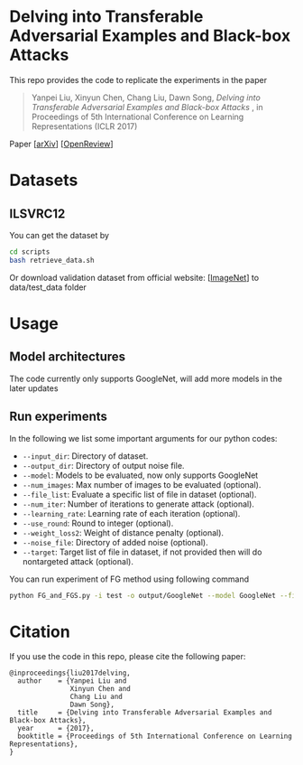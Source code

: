 # Delving into Transferable Adversarial Examples and Black-box Attacks

This repo provides the code to replicate the experiments in the paper

> Yanpei Liu, Xinyun Chen, Chang Liu, Dawn Song, <cite> Delving into Transferable Adversarial Examples and Black-box Attacks </cite>, in Proceedings of 5th International Conference on Learning Representations (ICLR 2017)

Paper [[arXiv](https://arxiv.org/abs/1611.02770)] [[OpenReview](https://openreview.net/forum?id=Sys6GJqxl&noteId=Sys6GJqxl)]

# Datasets

## ILSVRC12
You can get the dataset by
```bash
cd scripts
bash retrieve_data.sh
```
Or download validation dataset from official website: [[ImageNet](https://www.image-net.org/challenges/LSVRC/2012/)] to data/test_data folder

# Usage

## Model architectures

The code currently only supports GoogleNet, will add more models in the later updates

## Run experiments

In the following we list some important arguments for our python codes:
* `--input_dir`: Directory of dataset.
* `--output_dir`: Directory of output noise file.
* `--model`: Models to be evaluated, now only supports GoogleNet
* `--num_images`: Max number of images to be evaluated (optional).
* `--file_list`: Evaluate a specific list of file in dataset (optional).
* `--num_iter`: Number of iterations to generate attack (optional).
* `--learning_rate`: Learning rate of each iteration (optional).
* `--use_round`: Round to integer (optional).
* `--weight_loss2`: Weight of distance penalty (optional).
* `--noise_file`: Directory of added noise (optional).
* `--target`: Target list of file in dataset, if not provided then will do nontargeted attack (optional).

You can run experiment of FG method using following command
```bash
python FG_and_FGS.py -i test -o output/GoogleNet --model GoogleNet --file_list test/test_file_list.txt
```

# Citation

If you use the code in this repo, please cite the following paper:

```
@inproceedings{liu2017delving,
  author    = {Yanpei Liu and
               Xinyun Chen and
               Chang Liu and
               Dawn Song},
  title     = {Delving into Transferable Adversarial Examples and Black-box Attacks},
  year      = {2017},
  booktitle = {Proceedings of 5th International Conference on Learning Representations},
}
```
